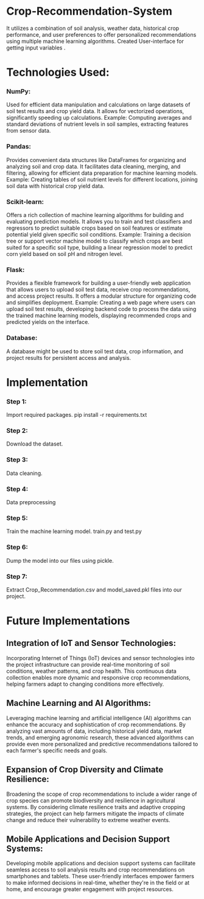 # Crop-Recommendation-System
It utilizes a combination of soil analysis, weather data, historical crop performance, and user preferences to offer personalized recommendations using multiple machine learning algorithms. Created User-interface for getting input variables .
# Technologies Used:
### NumPy:
Used for efficient data manipulation and calculations on large datasets of soil test results and crop yield data. It allows for vectorized operations, significantly speeding up calculations.
Example: Computing averages and standard deviations of nutrient levels in soil samples, extracting features from sensor data.
### Pandas:
Provides convenient data structures like DataFrames for organizing and analyzing soil and crop data. It facilitates data cleaning, merging, and filtering, allowing for efficient data preparation for machine learning models.
Example: Creating tables of soil nutrient levels for different locations, joining soil data with historical crop yield data.
### Scikit-learn:
Offers a rich collection of machine learning algorithms for building and evaluating prediction models. It allows you to train and test classifiers and regressors to predict suitable crops based on soil features or estimate potential yield given specific soil conditions.
Example: Training a decision tree or support vector machine model to classify which crops are best suited for a specific soil type, building a linear regression model to predict corn yield based on soil pH and nitrogen level.
### Flask:
Provides a flexible framework for building a user-friendly web application that allows users to upload soil test data, receive crop recommendations, and access project results. It offers a modular structure for organizing code and simplifies deployment.
Example: Creating a web page where users can upload soil test results, developing backend code to process the data using the trained machine learning models, displaying recommended crops and predicted yields on the interface.
### Database: 
A database might be used to store soil test data, crop information, and project results for persistent access and analysis.

# Implementation
### Step 1: 
Import required packages.
pip install -r requirements.txt
### Step 2: 
Download the dataset.
### Step 3: 
Data cleaning.
### Step 4: 
Data preprocessing
### Step 5: 
Train the machine learning model.
train.py and
test.py
### Step 6: 
Dump the model into our files using pickle.
### Step 7: 
Extract Crop_Recommendation.csv  and model_saved.pkl files into our project.

# Future Implementations
## Integration of IoT and Sensor Technologies:
 Incorporating Internet of Things (IoT) devices and sensor technologies into the project infrastructure can provide real-time monitoring of soil conditions, weather patterns, and crop health. This continuous data collection enables more dynamic and responsive crop recommendations, helping farmers adapt to changing conditions more effectively.

## Machine Learning and AI Algorithms: 
Leveraging machine learning and artificial intelligence (AI) algorithms can enhance the accuracy and sophistication of crop recommendations. By analyzing vast amounts of data, including historical yield data, market trends, and emerging agronomic research, these advanced algorithms can provide even more personalized and predictive recommendations tailored to each farmer's specific needs and goals.

## Expansion of Crop Diversity and Climate Resilience: 
Broadening the scope of crop recommendations to include a wider range of crop species can promote biodiversity and resilience in agricultural systems. By considering climate resilience traits and adaptive cropping strategies, the project can help farmers mitigate the impacts of climate change and reduce their vulnerability to extreme weather events.

## Mobile Applications and Decision Support Systems: 
Developing mobile applications and decision support systems can facilitate seamless access to soil analysis results and crop recommendations on smartphones and tablets. These user-friendly interfaces empower farmers to make informed decisions in real-time, whether they're in the field or at home, and encourage greater engagement with project resources.
